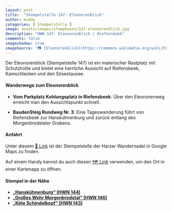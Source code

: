 ```yaml
---
layout: post
title:  "Stempelstelle 147: Eleonorenblick"
author: buddy
categories: [ Stempelstelle ]
image: assets/images/stampboxes/147-eleonorenblick.jpg
description: "HWN 147: Eleonorenblick | Riefensbeek"
comments: false
imageshadow: true
imageSource: '📷 [Eleonorenblick](https://commons.wikimedia.org/wiki/File:Eleonorenblick.jpg) von <a href="//commons.wikimedia.org/wiki/User:B.Thomas95" title="User:B.Thomas95">Thomas Binder</a> unter Lizenz [CC BY-SA 4.0](https://creativecommons.org/licenses/by-sa/4.0)'
---
```


Der Eleonorenblick (Stempelstelle 147) ist ein malerischer Rastplatz mit Schutzhütte und bietet eine herrliche Aussicht auf Riefensbeek, Kamschlacken und den Sösestausee. 

#### Wanderwege zum Eleonorenblick

- **Vom Parkplatz Kohlungsplatz in Riefensbeek**: Über den Eleonorenweg erreicht man den Aussichtspunkt schnell. 

- **BaudenSteig Rundweg Nr. 3**: Eine Tageswanderung führt von Riefensbeek zur Hanskühnenburg und zurück entlang des Morgenbrodstaler Grabens. 

#### Anfahrt

Unter diesem [📍 Link](https://www.google.com/maps/dir/?api=1&origin=&destination=51.75382%2C%2010.39834) ist der Stempelstelle der Harzer Wandernadel in Google Maps zu finden.

<div class="android-only">
  Auf einem Handy kannst du auch diesen 
  <a href="geo:51.75382,10.39834">🗺️ Link</a> 
  verwenden, um den Ort in einer Kartenapp zu öffnen.
  <p></p>
</div>

#### Stempel in der Nähe

- [**„Hanskühnenburg“ (HWN 144)**](/stempelstelle-144-hanskuehnenburg)
- [**„Großes Wehr Morgenbrodstal“ (HWN 146)**](/stempelstelle-146-grosses-wehr)
- [**„Köte Schindelkopf“ (HWN 143)**](/stempelstelle-143-koete-schindelkopf)
